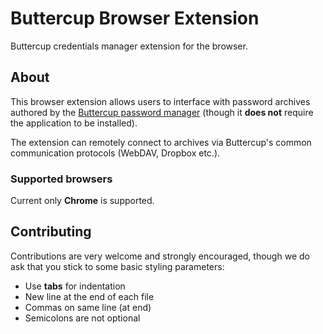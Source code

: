 # Buttercup Browser Extension
Buttercup credentials manager extension for the browser.

## About
This browser extension allows users to interface with password archives authored by the [Buttercup password manager](https://github.com/buttercup-pw/buttercup) (though it **does not** require the application to be installed).

The extension can remotely connect to archives via Buttercup's common communication protocols (WebDAV, Dropbox etc.).

### Supported browsers
Current only **Chrome** is supported.

## Contributing
Contributions are very welcome and strongly encouraged, though we do ask that you stick to some basic styling parameters:

 - Use **tabs** for indentation
 - New line at the end of each file
 - Commas on same line (at end)
 - Semicolons are not optional
